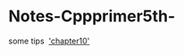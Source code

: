# Notes-Cppprimer5th-
some tips  ['chapter10'](https://github.com/lao1ian/Notes-Cppprimer5th-/blob/master/Chapter%2010%20Generic%20Algorithms)

